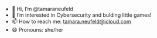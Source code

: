 - 👋 Hi, I’m @tamaraneufeld
- 👀 I’m interested in Cybersecurity and bulding little games!
- 📫 How to reach me: tamara.neufeld@icloud.com
- 😄 Pronouns: she/her



